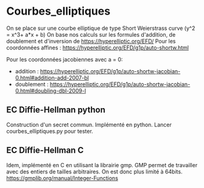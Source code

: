 # Courbes_elliptiques
On se place sur une courbe elliptique de type Short Weierstrass curve (y^2 = x^3+ a*x + b) On base nos calculs sur les formules d'addition, de doublement et d'inversion de https://hyperelliptic.org/EFD/
Pour les coordonnées affines :
https://hyperelliptic.org/EFD/g1p/auto-shortw.html

Pour les coordonnées jacobiennes avec a = 0: 

- addition : https://hyperelliptic.org/EFD/g1p/auto-shortw-jacobian-0.html#addition-add-2007-bl
- doublement : https://hyperelliptic.org/EFD/g1p/auto-shortw-jacobian-0.html#doubling-dbl-2009-l
## EC Diffie-Hellman python
Construction d'un secret commun. Implémenté en python. Lancer courbes_elliptiques.py pour tester.

## EC Diffie-Hellman C
Idem, implémenté en C en utilisant la librairie gmp.
GMP permet de travailler avec des entiers de tailles arbitraires.
On est donc plus limité à 64bits.
https://gmplib.org/manual/Integer-Functions
